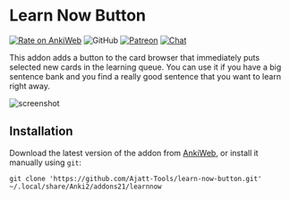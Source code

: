 # Learn Now Button
[![Rate on AnkiWeb](https://glutanimate.com/logos/ankiweb-rate.svg)](https://ankiweb.net/shared/info/1021636467)
![GitHub](https://img.shields.io/github/license/Ajatt-Tools/learn-now-button)
[![Patreon](https://img.shields.io/badge/support-patreon-orange)](https://www.patreon.com/bePatron?u=43555128)
[![Chat](https://img.shields.io/badge/matrix_chat-join-green.svg)](https://tatsumoto.neocities.org/blog/join-our-community.html)

This addon adds a button to the card browser that immediately puts selected new cards
in the learning queue.
You can use it if you have a big sentence bank and you find a really good sentence
that you want to learn right away.

![screenshot](https://user-images.githubusercontent.com/69171671/94028820-bc621180-fdab-11ea-8adb-fde78e8ca008.jpg)

## Installation
Download the latest version of the addon from [AnkiWeb](https://ankiweb.net/shared/info/1021636467),
or install it manually using `git`:
```
git clone 'https://github.com/Ajatt-Tools/learn-now-button.git' ~/.local/share/Anki2/addons21/learnnow
```
